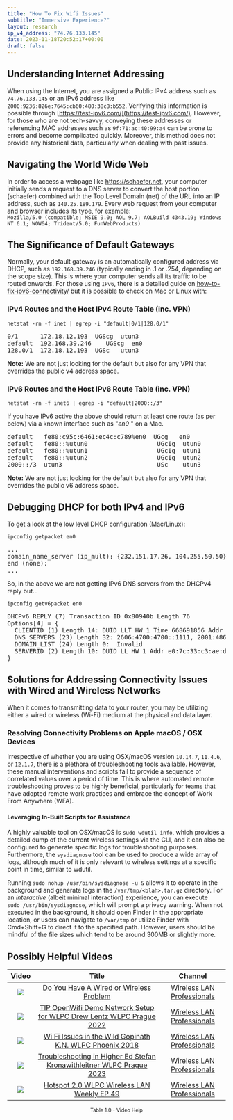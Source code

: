 ```yaml
---
title: "How To Fix Wifi Issues"
subtitle: "Immersive Experience?"
layout: research
ip_v4_address: "74.76.133.145"
date: 2023-11-18T20:52:17+00:00
draft: false
---
```


## Understanding Internet Addressing

When using the Internet, you are assigned a Public IPv4 address such as ```74.76.133.145``` or an IPv6 address like ```2000:9236:826e:7645:cb60:480:38c8:b552```. Verifying this information is possible through [https://test-ipv6.com/](https://test-ipv6.com/). However, for those who are not tech-savvy, conveying these addresses or referencing MAC addresses such as ```9f:71:ac:40:99:a4``` can be prone to errors and become complicated quickly. Moreover, this method does not provide any historical data, particularly when dealing with past issues.
## Navigating the World Wide Web

In order to access a webpage like https://schaefer.net, your computer initially sends a request to a DNS server to convert the host portion (schaefer) combined with the Top Level Domain (net) of the URL into an IP address, such as ```140.25.189.179```. Every web request from your computer and browser includes its type, for example:
<br>```Mozilla/5.0 (compatible; MSIE 9.0; AOL 9.7; AOLBuild 4343.19; Windows NT 6.1; WOW64; Trident/5.0; FunWebProducts)```
## The Significance of Default Gateways

Normally, your default gateway is an automatically configured address via DHCP, such as ```192.168.39.246``` (typically ending in .1 or .254, depending on the scope size). This is where your computer sends all its traffic to be routed onwards. For those using ```IPv6```, there is a detailed guide on [how-to-fix-ipv6-connectivity/](/blog/how-to-fix-ipv6-connectivity/) but it is possible to check on Mac or Linux with:
### IPv4 Routes and the Host IPv4 Route Table (inc. VPN)
```netstat -rn -f inet | egrep -i "default|0/1|128.0/1"```

<pre>
0/1      172.18.12.193  UGScg  utun3
default  192.168.39.246    UGScg  en0
128.0/1  172.18.12.193  UGSc   utun3</pre>

**Note:** We are not just looking for the default but also for any VPN that overrides the public v4 address space.

### IPv6 Routes and the Host IPv6 Route Table (inc. VPN)
```netstat -rn -f inet6 | egrep -i "default|2000::/3"```

If you have IPv6 active the above should return at least one route (as per below) via a known interface such as "_en0_ " on a Mac. 

<pre>
default   fe80:c95c:6461:ec4c:c789%en0  UGcg   en0
default   fe80::%utun0                   UGcIg  utun0
default   fe80::%utun1                   UGcIg  utun1
default   fe80::%utun2                   UGcIg  utun2
2000::/3  utun3                          USc    utun3</pre>

**Note:** We are not just looking for the default but also for any VPN that overrides the public v6 address space.
<br>

## Debugging DHCP for both IPv4 and IPv6

To get a look at the low level DHCP configuration (Mac/Linux): 

```ipconfig getpacket en0```

<pre>
...
domain_name_server (ip_mult): {232.151.17.26, 104.255.50.50}
end (none):
...</pre>

So, in the above we are not getting IPv6 DNS servers from the DHCPv4 reply but...

```ipconfig getv6packet en0```

<pre>
DHCPv6 REPLY (7) Transaction ID 0x80940b Length 76
Options[4] = {
  CLIENTID (1) Length 14: DUID LLT HW 1 Time 668691856 Addr 9f:71:ac:40:99:a4
  DNS_SERVERS (23) Length 32: 2606:4700:4700::1111, 2001:4860:4860::8844
  DOMAIN_LIST (24) Length 0:  Invalid
  SERVERID (2) Length 10: DUID LL HW 1 Addr e0:7c:33:c3:ae:d6
}</pre>




## Solutions for Addressing Connectivity Issues with Wired and Wireless Networks

When it comes to transmitting data to your router, you may be utilizing either a wired or wireless (Wi-Fi) medium at the physical and data layer.
### Resolving Connectivity Problems on Apple macOS / OSX Devices
Irrespective of whether you are using OSX/macOS version ```10.14.7```, ```11.4.6```, or ```12.1.7```, there is a plethora of troubleshooting tools available. However, these manual interventions and scripts fail to provide a sequence of correlated values over a period of time. This is where automated remote troubleshooting proves to be highly beneficial, particularly for teams that have adopted remote work practices and embrace the concept of Work From Anywhere (WFA).
#### Leveraging In-Built Scripts for Assistance
A highly valuable tool on OSX/macOS is ```sudo wdutil info```, which provides a detailed dump of the current wireless settings via the CLI, and it can also be configured to generate specific logs for troubleshooting purposes. Furthermore, the ```sysdiagnose``` tool can be used to produce a wide array of logs, although much of it is only relevant to wireless settings at a specific point in time, similar to wdutil.

Running ```sudo nohup /usr/bin/sysdiagnose -u &``` allows it to operate in the background and generate logs in the ```/var/tmp/<blah>.tar.gz``` directory. For an *interactive* (albeit minimal interaction) experience, you can execute<br>```sudo /usr/bin/sysdiagnose```, which will prompt a privacy warning. When not executed in the background, it should open Finder in the appropriate location, or users can navigate to ```/var/tmp``` or utilize Finder with Cmd+Shift+G to direct it to the specified path. However, users should be mindful of the file sizes which tend to be around 300MB or slightly more.
## Possibly Helpful Videos

<link href="/plugins/lity/css/lity.min.css" rel="stylesheet">
<script src="/plugins/lity/js/lity.min.js"></script>
<div class="table1-start"></div>

|Video | Title | Channel |
| :---: | :---: | :---: |
|<a href="https://www.youtube.com/watch?v=AJ29knJ5Rsk" data-lity><img src="https://i.ytimg.com/vi/AJ29knJ5Rsk/default.jpg" class="img-fluid"></a>|<a href="https://www.youtube.com/watch?v=AJ29knJ5Rsk" data-lity>Do You Have A Wired or Wireless Problem</a>|<a target="_blank" href="https://www.youtube.com/channel/UCIzBSS46vcqhwmBZ7ZpY-yg" >Wireless LAN Professionals</a>|
|<a href="https://www.youtube.com/watch?v=IDWliQnBNYM" data-lity><img src="https://i.ytimg.com/vi/IDWliQnBNYM/default.jpg" class="img-fluid"></a>|<a href="https://www.youtube.com/watch?v=IDWliQnBNYM" data-lity>TIP OpenWifi Demo Network Setup for WLPC   Drew Lentz   WLPC Prague 2022</a>|<a target="_blank" href="https://www.youtube.com/channel/UCIzBSS46vcqhwmBZ7ZpY-yg" >Wireless LAN Professionals</a>|
|<a href="https://www.youtube.com/watch?v=XIgyJ0f8Zl4" data-lity><img src="https://i.ytimg.com/vi/XIgyJ0f8Zl4/default.jpg" class="img-fluid"></a>|<a href="https://www.youtube.com/watch?v=XIgyJ0f8Zl4" data-lity>Wi Fi Issues in the Wild   Gopinath K.N.   WLPC Phoenix 2018</a>|<a target="_blank" href="https://www.youtube.com/channel/UCIzBSS46vcqhwmBZ7ZpY-yg" >Wireless LAN Professionals</a>|
|<a href="https://www.youtube.com/watch?v=wNBRINpizoU" data-lity><img src="https://i.ytimg.com/vi/wNBRINpizoU/default.jpg" class="img-fluid"></a>|<a href="https://www.youtube.com/watch?v=wNBRINpizoU" data-lity>Troubleshooting in Higher Ed   Stefan Kronawithleitner   WLPC Prague 2023</a>|<a target="_blank" href="https://www.youtube.com/channel/UCIzBSS46vcqhwmBZ7ZpY-yg" >Wireless LAN Professionals</a>|
|<a href="https://www.youtube.com/watch?v=rjE-BEVlS-0" data-lity><img src="https://i.ytimg.com/vi/rjE-BEVlS-0/default.jpg" class="img-fluid"></a>|<a href="https://www.youtube.com/watch?v=rjE-BEVlS-0" data-lity>Hotspot 2.0   WLPC Wireless LAN Weekly EP 49</a>|<a target="_blank" href="https://www.youtube.com/channel/UCIzBSS46vcqhwmBZ7ZpY-yg" >Wireless LAN Professionals</a>|

<center><small>Table 1.0 - Video Help</small></center>
 <br>
<div class="table1-end"></div>
<script type="text/javascript">
(function() {
    $('div.table1-start').nextUntil('div.table1-end', 'table').addClass('table thead-dark table-striped table-responsive rounded').attr('id', 't1');
    $('#t1').find('thead').addClass('thead-dark');
})();
</script>

